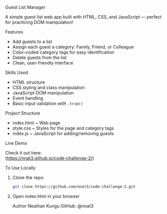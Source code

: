 Guest List Manager 

A simple guest list web app built with HTML, CSS, and JavaScript — perfect for practicing DOM manipulation!

  Features

- Add guests to a list
- Assign each guest a category: Family, Friend, or Colleague
- Color-coded category tags for easy identification
- Delete guests from the list
- Clean, user-friendly interface

 Skills Used

- HTML structure
- CSS styling and class manipulation
- JavaScript DOM manipulation
- Event handling
- Basic input validation with `.trim()`

 Project Structure
- index.html ~ Web page
- style.css ~ Styles for the page and category tags
- index.js ~ JavaScript for adding/removing guests

  
 Live Demo

Check it out here:  
(https://nnat3.github.io/code-challenge-2/)

 To Use Locally

1. Clone the repo:
   ```bash
   git clone https://github.com/nnat3/code-challenge-2.git

2. Open index.html in your browser

   Author
Neathan Kungu
GitHub: @nnat3
